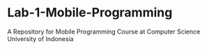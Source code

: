 # Lab-1-Mobile-Programming
A Repository for Mobile Programming Course at Computer Science University of Indonesia
